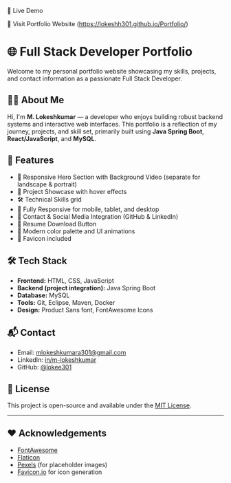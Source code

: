 🔗 Live Demo

🚀  Visit Portfolio Website 
(https://lokeshh301.github.io/Portfolio/)

# 🌐 Full Stack Developer Portfolio

Welcome to my personal portfolio website showcasing my skills, projects, and contact information as a passionate Full Stack Developer.



## 🧑‍💻 About Me

Hi, I'm **M. Lokeshkumar** — a developer who enjoys building robust backend systems and interactive web interfaces. This portfolio is a reflection of my journey, projects, and skill set, primarily built using **Java Spring Boot**, **React/JavaScript**, and **MySQL**.


## 🚀 Features

- 🎥 Responsive Hero Section with Background Video (separate for landscape & portrait)
- 💼 Project Showcase with hover effects
- 🛠️ Technical Skills grid
- 📱 Fully Responsive for mobile, tablet, and desktop
- 🔗 Contact & Social Media Integration (GitHub & LinkedIn)
- 📄 Resume Download Button
- 🌟 Modern color palette and UI animations
- 📌 Favicon included


## 🛠️ Tech Stack

- **Frontend:** HTML, CSS, JavaScript
- **Backend (project integration):** Java Spring Boot
- **Database:** MySQL
- **Tools:** Git, Eclipse, Maven, Docker
- **Design:** Product Sans font, FontAwesome Icons

## 📬 Contact

- Email: [mlokeshkumara301@gmail.com](mailto:mlokeshkumara301@gmail.com)
- LinkedIn: [in/m-lokeshkumar](https://linkedin.com/in/m-lokeshkumar)
- GitHub: [@lokee301](https://github.com/lokee301)

## 📝 License

This project is open-source and available under the [MIT License](LICENSE).

---

## ❤️ Acknowledgements

- [FontAwesome](https://fontawesome.com/)
- [Flaticon](https://www.flaticon.com/)
- [Pexels](https://www.pexels.com/) (for placeholder images)
- [Favicon.io](https://favicon.io/) for icon generation
